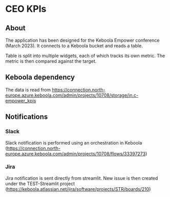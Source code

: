 # CEO KPIs

## About
The application has been designed for the Keboola Empower conference (March 2023). 
It connects to a Keboola bucket and reads a table. 

Table is split into multiple widgets, each of which tracks its own metric. The metric
is then compared against the target. 

## Keboola dependency
The data is read from https://connection.north-europe.azure.keboola.com/admin/projects/10708/storage/in.c-empower_kpis

## Notifications
### Slack
Slack notification is performed using an orchestration in Keboola (https://connection.north-europe.azure.keboola.com/admin/projects/10708/flows/33397273)

### Jira
Jira notification is sent directly from streamlit. New issue is then created under the TEST-Streamlit project (https://keboola.atlassian.net/jira/software/projects/STR/boards/210)

